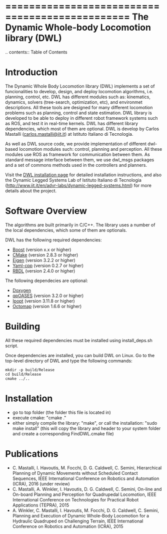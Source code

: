 ===============================================
The Dynamic Whole-body Locomotion library (DWL)
===============================================

.. contents:: Table of Contents

Introduction
===============================================
The Dynamic Whole Body Locomotion library (DWL) implements a set of funcionalities to develop, design, and deploy locomotion algorithms, i.e. planning, control, etc. DWL has different modules such as: kinematics, dynamics, solvers (tree-search, optimization, etc), and environmet descriptions. All these tools are designed for many different locomotion problems such as planning, control and state estimation. DWL library is developed to be able to deploy in different robot framework systems such as ROS, and test it in real-time kernels. DWL has different library dependencies, which most of them are optional. DWL is develop by Carlos Mastalli (carlos.mastalli@iit.it) at Istituto Italiano di Tecnologia.

As well as DWL source code, we provide implementation of different dwl-based locomotion modules such: control, planning and perception. All these modules use ROS as framework for communication between them. As standard message interface between them, we use dwl_msgs packages and a set of commons methods used in the controllers and planners.

Visit the [DWL installation page](http://.html) for detailed installation instructions, and also the Dynamic Legged Systems Lab of Istituto Italiano di Tecnologia (http://www.iit.it/en/advr-labs/dynamic-legged-systems.html) for more details about the project.


Software Overview
===============================================
The algorithms are built primarily in C/C++. The library uses a number of the local dependencies, which some of them are optionals.

DWL has the following required dependencies:
* [Boost](http://www.boost.org) (version x.x or higher)
* [CMake](http://www.cmake.org) (version 2.8.3 or higher)
* [Eigen](http://eigen.tuxfamily.org) (version 3.2.2 or higher)
* [Yaml-cpp](https://code.google.com/p/yaml-cpp/) (version 0.2.7 or higher)
* [RBDL](http://rbdl.bitbucket.org/) (version 2.4.0 or higher)

The following dependecies are optional:
* [Doxygen](http://www.doxygen.org)
* [qpOASES](https://projects.coin-or.org/qpOASES) (version 3.2.0 or higher)
* [Ipopt](https://projects.coin-or.org/Ipopt) (version 3.11.8 or higher)
* [Octomap](http://octomap.github.io) (version 1.6.6 or higher)


Building
===============================================
All these required dependencies must be installed using install_deps.sh script.

Once dependencies are installed, you can build DWL on Linux. Go to the top-level directory of DWL and type the
following commands:

    mkdir -p build/Release
    cd build/Release
    cmake ../..


Installation
===============================================
- go to top folder (the folder this file is located in)
- execute cmake: "cmake ."
- either simply compile the library: "make", or call the installation: "sudo make install" (this will copy the library and header to your system folder and create a corresponding FindDWL.cmake file)



Publications
===============================================
* C. Mastalli, I. Havoutis, M. Focchi, D. G. Caldwell, C. Semini, Hierarchical Planning of Dynamic Movements without Scheduled Contact Sequences, IEEE International Conference on Robotics and Automation (ICRA), 2016 (under review)
* C. Mastalli, A. Winkler, I. Havoutis, D. G. Caldwell, C. Semini, On-line and On-board Planning and Perception for Quadrupedal Locomotion, IEEE International Conference on Technologies for Practical Robot Applications (TEPRA), 2015
* A. Winkler, C. Mastalli, I. Havoutis, M. Focchi, D. G. Caldwell, C. Semini, Planning and Execution of Dynamic Whole-Body Locomotion for a Hydraulic Quadruped on Challenging Terrain, IEEE International Conference on Robotics and Automation (ICRA), 2015
